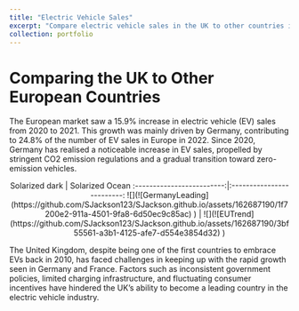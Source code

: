 ```yaml
---
title: "Electric Vehicle Sales"
excerpt: "Compare electric vehicle sales in the UK to other countries in Europe. Then I expand the scope of my analysis towards BEV and PHEV vehicles across the world.<br/><img src='/images/500x300.png'>"
collection: portfolio
---
```


# Comparing the UK to Other European Countries

The European market saw a 15.9% increase in electric vehicle (EV) sales from 2020 to 2021. This growth was mainly driven by Germany, contributing to 24.8% of the number of EV sales in Europe in 2022. Since 2020, Germany has realised a noticeable increase in EV sales, propelled by stringent CO2 emission regulations and a gradual transition toward zero-emission vehicles.

<p align="Middle">
Solarized dark             |  Solarized Ocean
:-------------------------:|:-------------------------:
![](![GermanyLeading](https://github.com/SJackson123/SJackson.github.io/assets/162687190/1f7200e2-911a-4501-9fa8-6d50ec9c85ac)
)  |  ![](![EUTrend](https://github.com/SJackson123/SJackson.github.io/assets/162687190/3bf55561-a3b1-4125-afe7-d554e3854d32)
)
</p>

The United Kingdom, despite being one of the first countries to embrace EVs back in 2010, has faced challenges in keeping up with the rapid growth seen in Germany and France. Factors such as inconsistent government policies, limited charging infrastructure, and fluctuating consumer incentives have hindered the UK’s ability to become a leading country in the electric vehicle industry. 
